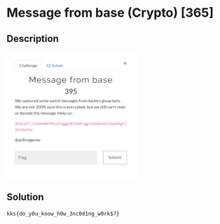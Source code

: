 # Message from base (Crypto) \[365\]

## __Description__

<img src="chall.png" width="300">

## __Solution__

 ```
 kks{do_y0u_know_h0w_3nc0d1ng_w0rk$?}
 ```
